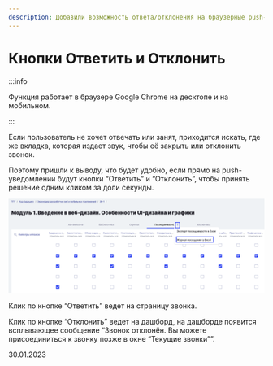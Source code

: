 ```yaml
---
description: Добавили возможность ответа/отклонения на браузерные push-уведомления о звонке
---
```


# Кнопки Ответить и Отклонить

:::info

Функция работает в браузере Google Chrome на десктопе и на мобильном.

:::

Если пользователь не хочет отвечать или занят, приходится искать, где же вкладка, которая издает звук, чтобы её закрыть или отклонить звонок.

Поэтому пришли к выводу, что будет удобно, если прямо на push-уведомлении будут кнопки “Ответить” и “Отклонить”, чтобы принять решение одним кликом за доли секунды.

![](<../../.gitbook/assets/image (16) (3).png>)

Клик по кнопке “Ответить” ведет на страницу звонка.

Клик по кнопке “Отклонить” ведет на дашборд, на дашборде появится всплывающее сообщение “Звонок отклонён. Вы можете присоединиться к звонку позже в окне “Текущие звонки””.

30.01.2023
